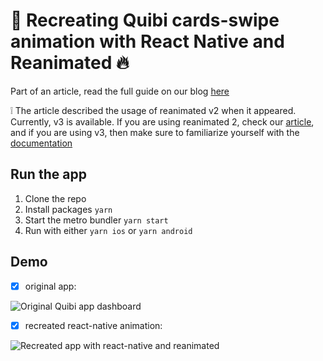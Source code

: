 # 📱 Recreating Quibi cards-swipe animation with React Native and Reanimated 🔥

Part of an article, read the full guide on our blog [here](https://thewidlarzgroup.com/quibi-swipe-cards//)


:grey_exclamation: The article described the usage of reanimated v2 when it appeared. Currently, v3 is available. If you are using reanimated 2, check our [article](https://thewidlarzgroup.com/quibi-swipe-cards//), and if you are using v3, then make sure to familiarize yourself with the [documentation](https://docs.swmansion.com/react-native-reanimated/docs/)

## Run the app

1. Clone the repo
2. Install packages `yarn`
3. Start the metro bundler `yarn start`
4. Run with either `yarn ios` or `yarn android`

## Demo

- [x] original app:

![Original Quibi app dashboard](./original.gif)

- [x] recreated react-native animation:

![Recreated app with react-native and reanimated](./final_2.gif)
